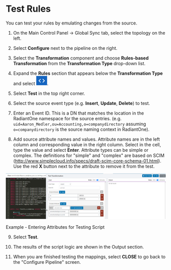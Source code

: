 # Test Rules

You can test your rules by emulating changes from the source.

1.  On the Main Control Panel -> Global Sync tab, select the topology on the left.

2.  Select **Configure** next to the pipeline on the right.

3.  Select the **Transformation** component and choose **Rules-based Transformation** from the **Transformation Type** drop-down list.

4.  Expand the **Rules** section that appears below the **Transformation Type** and select ![Less than and greater than symbols](../media/image87.png).

5.  Select **Test** in the top right corner.

6.  Select the source event type (e.g. **Insert**, **Update**, **Delete**) to test.

7.  Enter an Event ID. This is a DN that matches the location in the RadiantOne namespace for the source entries. (e.g. `uid=Aaron_Medler,ou=Accounting,o=companydirectory` assuming `o=companydirectory` is the source naming context in RadiantOne).

8.  Add source attribute names and values. Attribute names are in the left column and corresponding value in the right column. Select in the cell, type the value and select **Enter**. Attribute types can be simple or complex. The definitions for "simple" and "complex" are based on SCIM (<http://www.simplecloud.info/specs/draft-scim-core-schema-01.html>). Use the red **X** button next to the attribute to remove it from the test.

![Example - Entering Attributes for Testing Script](../media/image68.png)

Example - Entering Attributes for Testing Script
<!-- markdownlint-disable ol-prefix -->
9. Select **Test**.

10.  The results of the script logic are shown in the Output section.

11.  When you are finished testing the mappings, select **CLOSE** to go back to the "Configure Pipeline" screen.
<!-- markdownlint-enable ol-prefix -->
